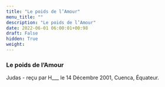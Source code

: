 ```yaml
---
title: "Le poids de l’Amour"
menu_title: ""
description: "Le poids de l’Amour"
date: 2022-06-01 06:00:01+00:98
draft: False
hidden: True
weight:
---
```

### Le poids de l’Amour

Judas - reçu par H___  le 14 Décembre 2001, Cuenca, Équateur.



